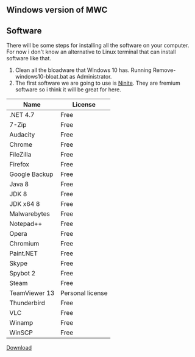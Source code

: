 ## Windows version of MWC

## Software
There will be some steps for installing all the software on your computer. For now i don't know an alternative to Linux terminal that can install software like that. 
1. Clean all the bloadware that Windows 10 has. Running Remove-windows10-bloat.bat as Administrator.
2. The first software we are going to use is [Ninite](https://ninite.com). They are fremium software so i think it will be great for here.

| Name     | License |
| ---      | ---     |
| .NET 4.7 | Free    |
| 7-Zip    | Free    |
| Audacity | Free    |
| Chrome   | Free    |
| FileZilla| Free    |
| Firefox  | Free    |
| Google Backup| Free    |
| Java 8   | Free    |
| JDK 8    | Free    |
| JDK x64 8| Free    |
| Malwarebytes | Free    |
| Notepad++ | Free    |
| Opera    | Free    |
| Chromium | Free    |
| Paint.NEТ| Free    |
| Skype    | Free    |
| Spybot 2 | Free    |
| Steam    | Free    |
| TeamViewer 13 | Personal license    |
| Thunderbird| Free    |
| VLC      | Free    |
| Winamp   | Free    |
| WinSCP   | Free    |


[Download](https://ninite.com/.net4.7.1-7zip-audacity-chrome-filezilla-firefox-googlebackupandsync-java8-jdk8-jdkx8-malwarebytes-notepadplusplus-operaChromium-paint.net-skype-spybot2-steam-teamviewer13-thunderbird-vlc-winamp-winrar-winscp/)